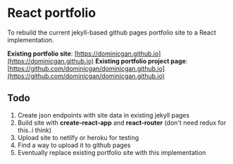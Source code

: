 # React portfolio

To rebuild the current jekyll-based github pages portfolio site to a React implementation.

**Existing portfolio site**: [https://dominicgan.github.io](https://dominicgan.github.io)
**Existing portfolio project page**: [https://github.com/dominicgan/dominicgan.github.io](https://github.com/dominicgan/dominicgan.github.io)

## Todo

1. Create json endpoints with site data in existing jekyll pages
2. Build site with **create-react-app** and **react-router** (don't need redux for this..i think)
3. Upload site to netlify or heroku for testing
4. Find a way to upload it to github pages
5. Eventually replace existing portfolio site with this implementation